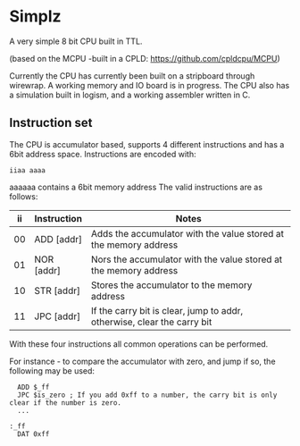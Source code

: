 # Simplz
A very simple 8 bit CPU built in TTL.

(based on the MCPU -built in a CPLD: https://github.com/cpldcpu/MCPU)

Currently the CPU has currently been built on a stripboard through wirewrap. A working memory and IO board is in progress.
The CPU also has a simulation built in logism, and a working assembler written in C.

## Instruction set

The CPU is accumulator based, supports 4 different instructions and has a 6bit address space.
Instructions are encoded with:
``` 
iiaa aaaa
```

aaaaaa contains a 6bit memory address
The valid instructions are as follows:

ii | Instruction| Notes
---|------------|-------
00 | ADD [addr] | Adds the accumulator with the value stored at the memory address
01 | NOR [addr] | Nors the accumulator with the value stored at the memory address
10 | STR [addr] | Stores the accumulator to the memory address
11 | JPC [addr] | If the carry bit is clear, jump to addr, otherwise, clear the carry bit

With these four instructions all common operations can be performed.

For instance - to compare the accumulator with zero, and jump if so, the following may be used:
```
  ADD $_ff
  JPC $is_zero ; If you add 0xff to a number, the carry bit is only clear if the number is zero.
  ...
  
:_ff
  DAT 0xff
```
